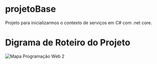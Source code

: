 # projetoBase
Projeto para inicializarmos o contexto de serviços em C# com .net core.
# Digrama de Roteiro do Projeto
![Mapa Programação Web 2](https://github.com/victoricoma/projetoBase/assets/31005408/49267d6a-c23f-4633-b044-3408303d61f8)
